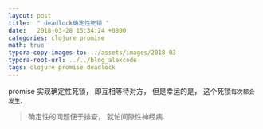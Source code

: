 ```yaml
---
layout: post
title:  " deadlock确定性死锁 "
date:   2018-03-28 15:34:24 +0800
categories: clojure promise
math: true
typora-copy-images-to: ../assets/images/2018-03
typora-root-url: ../../blog_alexcode
tags: clojure promise deadlock
---
```

promise 实现确定性死锁， 即互相等待对方， 但是幸运的是， 这个死锁`每次都会发生`.

> 确定性的问题便于排查， 就怕间隙性神经病.





<script src="https://gist.github.com/foxlog/6c80eed40a4b3b9665a4a04dadfe5f93.js"></script>




